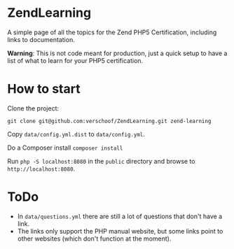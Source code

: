 # ZendLearning

A simple page of all the topics for the Zend PHP5 Certification, including links to documentation.

**Warning**: This is not code meant for production, just a quick setup to have a list of what to learn for your PHP5 certification.

# How to start

Clone the project:

    git clone git@github.com:verschoof/ZendLearning.git zend-learning 

Copy `data/config.yml.dist` to `data/config.yml`.

Do a Composer install `composer install`

Run `php -S localhost:8080` in the `public` directory and browse to `http://localhost:8080`.

# ToDo

- In `data/questions.yml` there are still a lot of questions that don't have a link.
- The links only support the PHP manual website, but some links point to other websites (which don't function at the moment).
